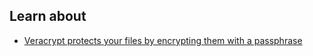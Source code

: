 
## Learn about

 - [Veracrypt protects your files by encrypting them with a passphrase](topics/tool-5-veracrypt/0-getting-started/3-learn.md)
